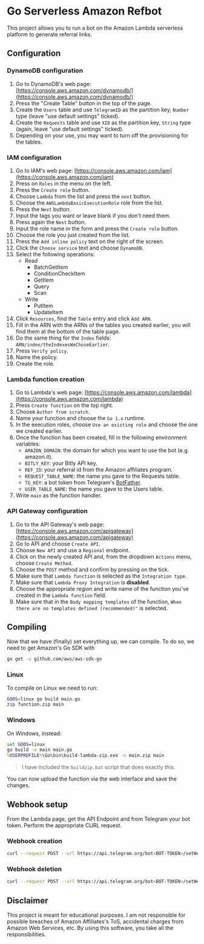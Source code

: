 # Go Serverless Amazon Refbot

This project allows you to run a bot on the Amazon Lambda serverless platform to generate referral links.

## Configuration

### DynamoDB configuration

1. Go to DynamoDB's web page: [https://console.aws.amazon.com/dynamodb/](https://console.aws.amazon.com/dynamodb/)
2. Press the "Create Table" button in the top of the page.
3. Create the `Users` table and use `TelegramID` as the partition key, `Number` type (leave "use default settings" ticked).
4. Create the `Requests` table and use `XID` as the partition key, `String` type (again, leave "use default settings" ticked).
5. Depending on your use, you may want to turn off the provisioning for the tables.

### IAM configuration

1. Go to IAM's web page: [https://console.aws.amazon.com/iam](https://console.aws.amazon.com/iam)
2. Press on `Roles` in the menu on the left.
3. Press the `Create role` button.
4. Choose `Lambda` from the list and press the `next` button.
5. Choose the `AWSLambdaBasicExecutionRole` role from the list.
6. Press the `Next` button.
7. Input the tags you want or leave blank if you don't need them.
8. Press again the `Next` button.
9. Input the role name in the form and press the `Create role` button.
10. Choose the role you just created from the list.
11. Press the `Add inline policy` text on the right of the screen.
12. Click the `Choose service` text and choose `DynamoDB`.
13. Select the following operations:
    - Read
        - BatchGetItem
        - ConditionCheckItem
        - GetItem
        - Query
        - Scan
    - Write
        - PutItem
        - UpdateItem
14. Click `Resources`, find the `Table` entry and click `Add ARN`.
15. Fill in the ARN with the ARNs of the tables you created earlier, you will find them at the bottom of the table page.
16. Do the same thing for the `Index` fields: `ARN/index/theIndexesWeChoseEarlier`.
17. Press `Verify policy`.
18. Name the policy.
19. Create the role.

### Lambda function creation

1. Go to Lambda's web page: [https://console.aws.amazon.com/lambda](https://console.aws.amazon.com/lambda)
2. Press `Create function` on the top right.
3. Choose `Author from scratch`.
4. Name your function and choose the `Go 1.x` runtime.
5. In the execution roles, choose `Use an existing role` and choose the one we created earlier.
6. Once the function has been created, fill in the following environment variables:
   - `AMAZON_DOMAIN`: the domain for which you want to use the bot (e.g. amazon.it).
   - `BITLY_KEY`: your Bitly API key.
   - `REF_ID`: your referral id from the Amazon affiliates program.
   - `REQUEST_TABLE_NAME`: the name you gave to the Requests table.
   - `TG_KEY`: a bot token from Telegram's [BotFather](https://t.me/BotFather).
   - `USER_TABLE_NAME`: the name you gave to the Users table.
7. Write `main` as the function handler.

### API Gateway configuration

1. Go to the API Gateway's web page: [https://console.aws.amazon.com/apigateway](https://console.aws.amazon.com/apigateway)
2. Go to API and choose `Create API`.
3. Choose `New API` and use a `Regional` endpoint.
4. Click on the newly created API and, from the dropdown `Actions` menu, choose `Create Method`.
5. Choose the `POST` method and confirm by pressing on the tick.
6. Make sure that `Lambda function` is selected as the `Integration type`.
7. Make sure that `Lambda Proxy Integration` is **disabled**.
8. Choose the appropriate region and write name of the function you've created in the `Lambda function` field.
9. Make sure that in the `Body mapping templates` of the function, `When there are no templates defined (recommended)"` is selected.

## Compiling

Now that we have (finally) set everything up, we can compile. To do so, we need to get Amazon's Go SDK with

```bash
go get -u github.com/aws/aws-sdk-go
```

### Linux

To compile on Linux we need to run:

```bash
GOOS=linux go build main.go
zip function.zip main
```

### Windows

On Windows, instead:

```cmd
set GOOS=linux
go build -o main main.go
%USERPROFILE%\Go\bin\build-lambda-zip.exe -o main.zip main
```

> I have included the `buildzip.bat` script that does exactly this.

You can now upload the function via the web interface and save the changes.

## Webhook setup

From the Lambda page, get the API Endpoint and from Telegram your bot token.
Perform the appropriate CURL request.

### Webhook creation

```bash
curl --request POST --url https://api.telegram.org/bot<BOT-TOKEN>/setWebhook --header 'content-type: application/json' --data '{"url": "<API-GATEWAY-URL>"}'
```

### Webhook deletion

```bash
curl --request POST --url https://api.telegram.org/bot<BOT-TOKEN>/setWebhook --header 'content-type: application/json' --data '{"url": ""}'
```

## Disclaimer

This project is meant for educational purposes.
I am not responsible for possible breaches of Amazon Affiliates's ToS, accidental charges from Amazon Web Services, etc.
By using this software, you take all the responsibilities.
